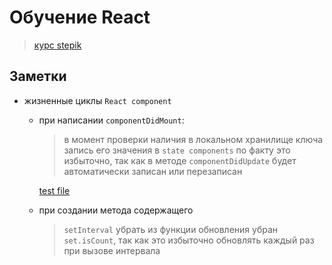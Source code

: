 
# Обучение React 

>[курс stepik](https://stepik.org/lesson/680793/step/1?unit=679478)

## Заметки

+ жизненные циклы `React component`
  + при написании `componentDidMount`:
    > в момент проверки наличия в локальном хранилище ключа запись его значения в `state components`
    по факту это избыточно, так как в методе `componentDidUpdate` будет автоматически записан или
    перезаписан

    [test file](titel.md)

  + при создании метода содержащего
    >`setInterval` убрать из функции обновления убран `set.isCount`, так как это избыточно обновлять каждый раз при вызове интервала
